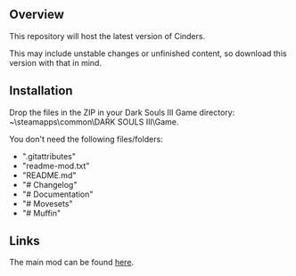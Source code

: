 ## Overview
This repository will host the latest version of Cinders. 

This may include unstable changes or unfinished content, so download this version with that in mind.

## Installation
Drop the files in the ZIP in your Dark Souls III Game directory: ~\steamapps\common\DARK SOULS III\Game\.

You don't need the following files/folders:
- ".gitattributes"
- "readme-mod.txt"
- "README.md"
- "# Changelog"
- "# Documentation"
- "# Movesets"
- "# Muffin"

## Links
The main mod can be found [here](https://www.nexusmods.com/darksouls3/mods/310).
